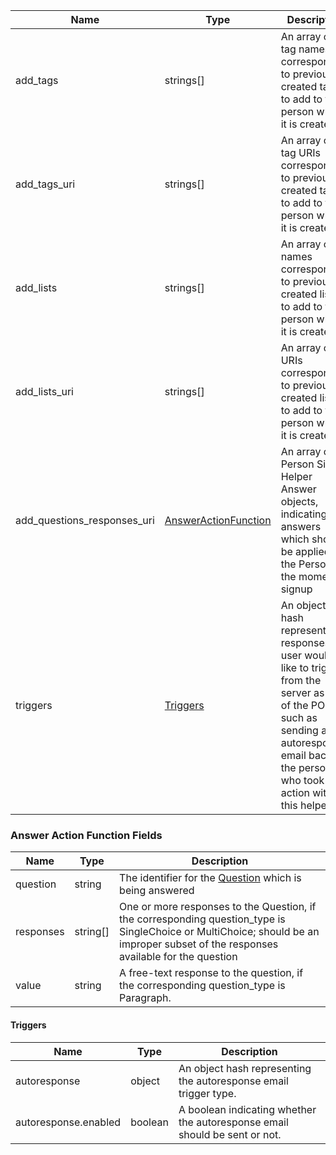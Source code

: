 
|Name          |Type      |Description
|-----------    |-----------|--------------
|add_tags      |strings[]     |An array of tag names corresponding to previously created tags to add to this person when it is created.
|add_tags_uri  |strings[]     |An array of tag URIs corresponding to previously created tags to add to this person when it is created.
|add_lists     |strings[]     |An array of list names corresponding to previously created lists to add to this person when it is created.
|add_lists_uri     |strings[]     |An array of list URIs corresponding to previously created lists to add to this person when it is created.
|add_questions_responses_uri      |[AnswerActionFunction](#answer-action-function-fields)     |An array of Person Signup Helper Answer objects, indicating answers which should be applied to the Person at the moment of signup
|triggers		|[Triggers](#triggers)	|An object hash representing responses a user would like to trigger from the server as part of the POST, such as sending an autoresponse email back to the person who took action with this helper.

### Answer Action Function Fields

|Name          |Type      |Description
|-----------    |-----------|--------------
|question      |string     |The identifier for the [Question](questions.html) which is being answered
|responses     |string[]   |One or more responses to the Question, if the corresponding question_type is SingleChoice or MultiChoice; should be an improper subset of the responses available for the question
|value          |string    |A free-text response to the question, if the corresponding question_type is Paragraph.


#### Triggers

|Name          |Type      |Description
|-----------    |-----------|--------------
|autoresponse   |object     |An object hash representing the autoresponse email trigger type.
|autoresponse.enabled   |boolean     |A boolean indicating whether the autoresponse email should be sent or not.
